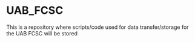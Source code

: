# UAB_FCSC

This is a repository where scripts/code used for data transfer/storage  for the UAB FCSC will be stored
